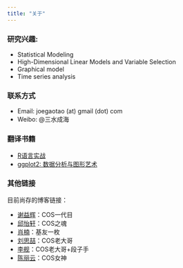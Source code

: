 ```yaml
---
title: "关于"
---
```



### 研究兴趣:

* Statistical Modeling
* High-Dimensional Linear Models and Variable Selection
* Graphical model
* Time series analysis

### 联系方式

* Email: joegaotao (at) gmail (dot) com
* Weibo: @三水成海

### 翻译书籍

* [R语言实战](http://www.ituring.com.cn/book/857)
* [ggplot2: 数据分析与图形艺术](https://cos.name/2013/05/ggplot2/)

### 其他链接

目前尚存的博客链接：

* [谢益辉](https://yihui.name/)：COS一代目
* [邱怡轩](http://yixuan.cos.name/cn/)：COS之魂
* [肖楠](https://nanx.me/)：基友一枚
* [刘思喆](http://www.bjt.name/)：COS老大哥
* [李舰](http://jianl.org/)：COS老大哥+段子手
* [陈丽云](http://www.loyhome.com/)：COS女神
